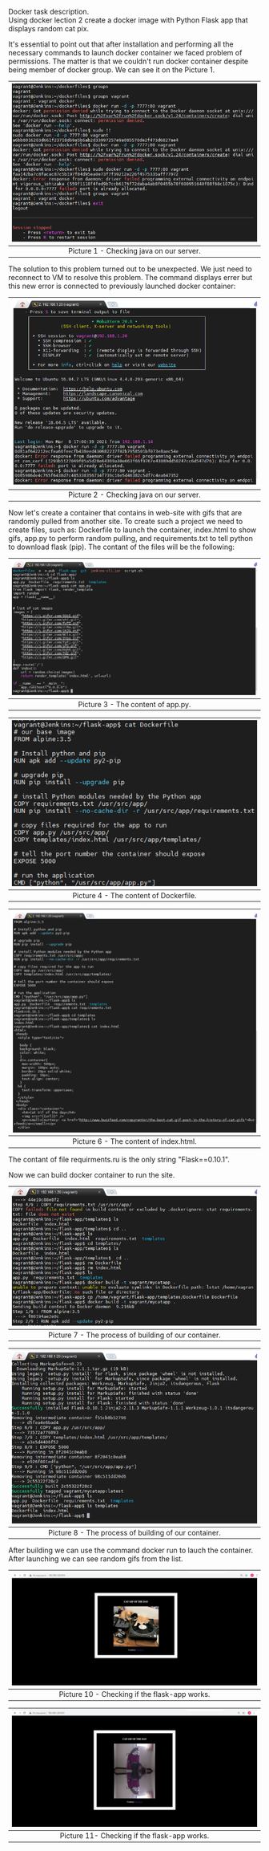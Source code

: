 Docker task description.  
Using docker lection 2 create a docker image with Python Flask app that displays random cat pix. 

It's essential to point out that after installation and performing all the necessary commands to launch docker container we faced problem of permissions. The matter is that we couldn't run docker container despite being member of docker group. We can see it on the Picture 1.

| <img src = "screenshots/1.png"> |
|:--:|
| Picture 1 - Checking java on our server. |

The solution to this problem turned out to be unexpected. We just need to reconnect to VM to resolve this problem. The command displays errer but this new error is connected to previously launched docker container:

| <img src = "screenshots/2.png"> |
|:--:|
| Picture 2 - Checking java on our server. |

Now let's create a container that contains in web-site with gifs that are randomly pulled from another site. To create such a project we need to create files, such as: Dockerfile to launch the container, index.html to show gifs, app.py to perform random pulling, and requirements.txt to tell python to download flask (pip).
The contant of the files will be the following:

| <img src = "screenshots/8.png"> |
|:--:|
| Picture 3 - The content of app.py. |

| <img src = "screenshots/9.png"> |
|:--:|
| Picture 4 - The content of Dockerfile. |

| <img src = "screenshots/10.png"> |
|:--:|
| Picture 6 - The content of index.html. |

The contant of file requirments.ru is the only string "Flask==0.10.1".

Now we can build docker container to run the site.

| <img src = "screenshots/3.png"> |
|:--:|
| Picture 7 - The process of building of our container. |


| <img src = "screenshots/4.png"> |
|:--:|
| Picture 8 - The process of building of our container. |

After building we can use the command docker run to lauch the container. After launching we can see random gifs from the list.

| <img src = "screenshots/6.png"> |
|:--:|
| Picture 10 - Checking if the flask-app works. |


| <img src = "screenshots/7.png"> |
|:--:|
| Picture 11- Checking if the flask-app works. |




